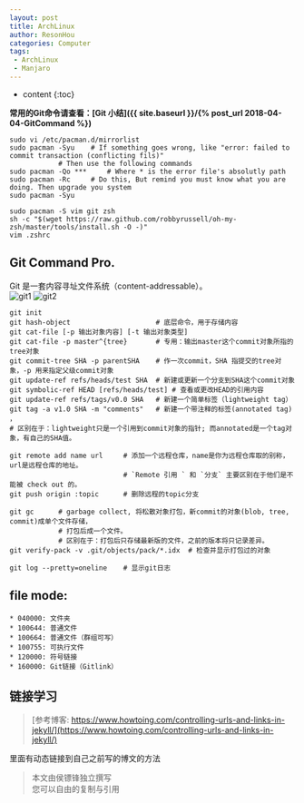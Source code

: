 ```yaml
---
layout: post
title: ArchLinux
author: ResonHou
categories: Computer
tags:
 - ArchLinux
 - Manjaro
---
```


* content
{:toc}


**常用的Git命令请查看：[Git 小结]({{ site.baseurl }}/{% post_url 2018-04-04-GitCommand %})**
<!-- more -->

```
sudo vi /etc/pacman.d/mirrorlist
sudo pacman -Syu	# If something goes wrong, like "error: failed to commit transaction (conflicting fils)"
			# Then use the following commands
sudo pacman -Qo *** 	# Where * is the error file's absolutly path
sudo pacman -Rc		# Do this, But remind you must know what you are doing. Then upgrade you system
sudo pacman -Syu
```
```
sudo pacman -S vim git zsh
sh -c "$(wget https://raw.github.com/robbyrussell/oh-my-zsh/master/tools/install.sh -O -)"
vim .zshrc
```


## Git Command Pro.
Git 是一套内容寻址文件系统（content-addressable）。  
![git1](http://m.qpic.cn/psb?/f886c4c6-2b9e-4782-9c70-2d94918160b2/MfkarezWtHPWA8JHxqQ8BEqu8RhLwBKRFzVEoj4899Y!/b/dEYBAAAAAAAA&bo=3gFHAQAAAAADF6s!&rf=viewer_4)
![git2](http://m.qpic.cn/psb?/f886c4c6-2b9e-4782-9c70-2d94918160b2/e6If04IkVwGH10vmVVF8f7oE*dof3Z1hHa1gfEPJuvg!/b/dDUBAAAAAAAA&bo=QwEJAQAAAAADF3g!&rf=viewer_4)
```
git init
git hash-object                     # 底层命令，用于存储内容
git cat-file [-p 输出对象内容] [-t 输出对象类型]
git cat-file -p master^{tree}       # 专用：输出master这个commit对象所指的tree对象
git commit-tree SHA -p parentSHA    # 作一次commit，SHA 指提交的tree对象，-p 用来指定父级commit对象
git update-ref refs/heads/test SHA  # 新建或更新一个分支到SHA这个commit对象
git symbolic-ref HEAD [refs/heads/test] # 查看或更改HEAD的引用内容
git update-ref refs/tags/v0.0 SHA   # 新建一个简单标签（lightweight tag）
git tag -a v1.0 SHA -m "comments"   # 新建一个带注释的标签(annotated tag) ，
# 区别在于：lightweight只是一个引用到commit对象的指针; 而annotated是一个tag对象，有自己的SHA值。

git remote add name url     # 添加一个远程仓库，name是你为远程仓库取的别称，url是远程仓库的地址。
                            # `Remote 引用 ` 和 `分支` 主要区别在于他们是不能被 check out 的。
git push origin :topic      # 删除远程的topic分支

git gc      # garbage collect, 将松散对象打包，新commit的对象(blob, tree, commit)成单个文件存储，
            # 打包后成一个文件。
            # 区别在于：打包后只存储最新版的文件，之前的版本将只记录差异。
git verify-pack -v .git/objects/pack/*.idx  # 检查并显示打包过的对象

git log --pretty=oneline    # 显示git日志
```

## file mode:
    * 040000: 文件夹
    * 100644: 普通文件
    * 100664: 普通文件（群组可写）
    * 100755: 可执行文件
    * 120000: 符号链接
    * 160000: Git链接（Gitlink）

## 链接学习

> [参考博客: https://www.howtoing.com/controlling-urls-and-links-in-jekyll/](https://www.howtoing.com/controlling-urls-and-links-in-jekyll/)    

里面有动态链接到自己之前写的博文的方法


> 本文由侯镖锋独立撰写  
> 您可以自由的复制与引用